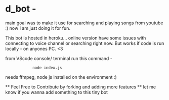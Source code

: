 # d_bot - 

main goal was to make it use for searching and playing songs from youtube :) 
now I am just doing it for fun.

This bot is hosted in heroku... online version have some issues with connecting to voice channel or searching right now. But works if code is run locally - on anyones PC. <3

from VScode console/ terminal run this command - 

				node index.js

needs ffmpeg, node js installed on the environment :)

** Feel Free to Contribute by forking and adding more features ** let me know if you wanna add something to this tiny bot
 
